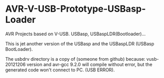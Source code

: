 # AVR-V-USB-Prototype-USBasp-Loader
AVR Projects based on V-USB. USBasp, USBaspLDR(Bootloader)...

This is jet another version of the USBasp and the USBaspLDR (USBasp BootLoader).

The usbdrv directory is a copy of (someone from github) because:
vusb-20121206 version and avr-gcc 9.2.0 will compile without error, but the generated code won't connect to PC. (USB ERROR).

